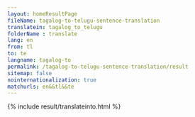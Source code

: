 ```yaml
---
layout: homeResultPage
fileName: tagalog-to-telugu-sentence-translation
translatein: tagalog_to_telugu
folderName : translate
lang: en
from: tl
to: te
langname: tagalog-to
permalink: /tagalog-to-telugu-sentence-translation/result
sitemap: false
nointernationalization: true
matchurls: en&&tl&&te
---
```

{% include result/translateinto.html %}

<script src="/js/result/translation.js" data-foldername="{{page.folderName}}" data-lang="{{page.lang}}"></script>
